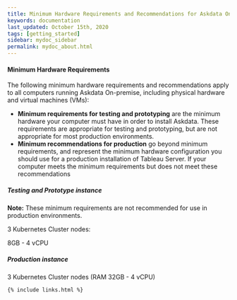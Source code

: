 ```yaml
---
title: Minimum Hardware Requirements and Recommendations for Askdata On Premise
keywords: documentation
last_updated: October 15th, 2020
tags: [getting_started]
sidebar: mydoc_sidebar
permalink: mydoc_about.html
---
```


#### Minimum Hardware Requirements

The following minimum hardware requirements and recommendations apply to all computers running Askdata On-premise, including physical hardware and virtual machines (VMs):


* **Minimum requirements for testing and prototyping** are the minimum hardware your computer must have in order to install Askdata. These requirements are appropriate for testing and prototyping, but are not appropriate for most production environments.
* **Minimum recommendations for production** go beyond minimum requirements, and represent the minimum hardware configuration you should use for a production installation of Tableau Server. If your computer meets the minimum requirements but does not meet these recommendations

##### **Testing and Prototype instance**

**Note:** These minimum requirements are not recommended for use in production environments.

3 Kubernetes Cluster nodes:

8GB - 4 vCPU

##### **Production instance**

3 Kubernetes Cluster nodes (RAM 32GB - 4 vCPU) 



    {% include links.html %}

    